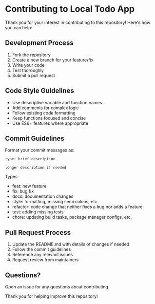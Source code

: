 # Contributing to Local Todo App

Thank you for your interest in contributing to this repository! Here's how you can help:

## Development Process

1. Fork the repository
2. Create a new branch for your feature/fix
3. Write your code
4. Test thoroughly
5. Submit a pull request

## Code Style Guidelines

- Use descriptive variable and function names
- Add comments for complex logic
- Follow existing code formatting
- Keep functions focused and concise
- Use ES6+ features where appropriate

## Commit Guidelines

Format your commit messages as:
```
type: brief description

longer description if needed
```

Types:
- feat: new feature
- fix: bug fix
- docs: documentation changes
- style: formatting, missing semi colons, etc
- refactor: code change that neither fixes a bug nor adds a feature
- test: adding missing tests
- chore: updating build tasks, package manager configs, etc.

## Pull Request Process

1. Update the README.md with details of changes if needed
2. Follow the commit guidelines
3. Reference any relevant issues
4. Request review from maintainers

## Questions?

Open an issue for any questions about contributing.

Thank you for helping improve this repository!
